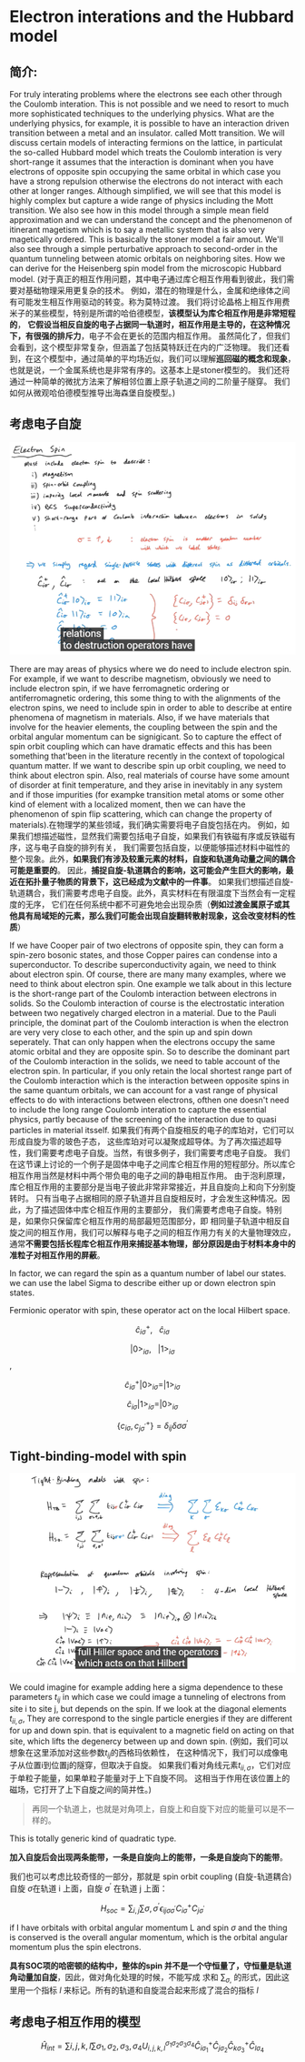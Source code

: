 # Electron interations and the Hubbard model 
## 简介:
 For truly interating problems where the electrons see each other through the 
 Coulomb interation. This is not possible and we need to resort to much more sophisticated 
 techniques to the underlying physics. What are the underlying physics, for example, it is 
 possible to have an interaction driven transition between a metal and an insulator. called 
 Mott transition. We will discuss certain models of interacting fermions on the lattice, in 
 particulat the so-called Hubbard model which treats the Coulomb interation is very short-range
 it assumes that the interaction is dominant when you have electrons of opposite spin occupying the 
 same orbital in which case you have a strong repulsion otherwise the electrons do not interact with 
 each other at longer ranges. Although simplified, we will see that this model is highly complex but
 capture a wide range of physics including the Mott transition. We also see how in this model through 
 a simple mean field approximation and we can understand the concept and the phenomenon of itinerant
 magetism which is to say a metallic system that is also very magetically ordered. This is basically the 
 stoner model a fair amout. We'll also see through a simple perturbative approach to second-order in the 
 quantum tunneling between atomic orbitals on neighboring sites. How we can derive for the Heisenberg spin 
 model from the microscopic Hubbard model. 
 (对于真正的相互作用问题，其中电子通过库仑相互作用看到彼此，我们需要对基础物理采用更复杂的技术。
 例如，潜在的物理是什么，金属和绝缘体之间有可能发生相互作用驱动的转变。称为莫特过渡。
 我们将讨论晶格上相互作用费米子的某些模型，特别是所谓的哈伯德模型，**该模型认为库仑相互作用是非常短程的**，
 **它假设当相反自旋的电子占据同一轨道时，相互作用是主导的，在这种情况下，有很强的排斥力**，电子不会在更长的范围内相互作用。
 虽然简化了，但我们会看到，这个模型非常复杂，但涵盖了包括莫特跃迁在内的广泛物理。
 我们还看到，在这个模型中，通过简单的平均场近似，我们可以理解**巡回磁的概念和现象**，
 也就是说，一个金属系统也是非常有序的。这基本上是stoner模型的。
 我们还将通过一种简单的微扰方法来了解相邻位置上原子轨道之间的二阶量子隧穿。
 我们如何从微观哈伯德模型推导出海森堡自旋模型。)
 
 ## 考虑电子自旋
 
 ![](https://github.com/yangyuan16/Literatures_reading/blob/main/strong_correlated_electrons/figs/electronics-interactions-Hubbard/fig1.png)
 
 There are may areas of physics where we do need to include electron spin. For example, if we want to describe magnetism,
 obviously we need to include electron spin, if we have ferromagnetic ordering or antiferromagnetic ordering, this some 
 thing to with the alignments of the electron spins, we need to include spin in order to able to describe at entire
 phenomena of magnetism in materials. Also, if we have materials that involve for the heavier elements, the coupling
 between the spin and the orbital angular momentum can be signigicant. So to capture the effect of spin orbit 
 coupling which can have dramatic effects and this has been something that'been in the literature recently in the 
 context of topological quantum matter. If we want to describe spin up orbit coupling, we need to think about 
 electron spin. Also, real materials of course have some amount of disorder at finit temperature, and they 
 arise in inevitably in any system and if those impurities (for exampke transition metal atoms or some other
 kind of element with a localized moment, then we can have the phenomenon of spin flip scattering, which can change 
 the property of materials).在物理学的某些领域，我们确实需要将电子自旋包括在内。
 例如，如果我们想描述磁性，显然我们需要包括电子自旋，如果我们有铁磁有序或反铁磁有序，这与电子自旋的排列有关，
 我们需要包括自旋，以便能够描述材料中磁性的整个现象。此外，**如果我们有涉及较重元素的材料，自旋和轨道角动量之间的耦合可能是重要的**。
 因此，**捕捉自旋-轨道耦合的影响，这可能会产生巨大的影响，最近在拓扑量子物质的背景下，这已经成为文献中的一件事**。
 如果我们想描述自旋-轨道耦合，我们需要考虑电子自旋。此外，真实材料在有限温度下当然会有一定程度的无序，
 它们在任何系统中都不可避免地会出现杂质（**例如过渡金属原子或其他具有局域矩的元素，那么我们可能会出现自旋翻转散射现象，这会改变材料的性质**）
 
 If we have Cooper pair of two electrons of opposite spin, they can form a spin-zero bosonic states, and those Copper
 paires can condense into a superconductor. To describe superconductivity again, we need to think about electron spin.
 Of course, there are many many examples, where we need to think about electron spin. One example we talk
 about in this lecture is the short-range part of the Coulomb interaction between electrons in solids.
 So the Coulomb interaction of course is the electrostatic interation between two negatively charged electron in a 
 material. Due to the Pauli principle, the dominat part of the Coulomb interaction is when the electron are very very
 close to each other, and the spin up and spin down seperately. That can only happen when the electrons occupy the same
 atomic orbital and they are opposite spin. So to describe the dominant part of the Coulomb interaction in the solids,
 we need to table account of the electron spin. In particular, if you only retain the local shortest range part of 
 the Coulomb interaction which is the interaction between opposite spins in the same quantum orbitals, we can account 
 for a vast range of physical effects to do with interactions between electrons, ofthen one doesn't need to include the 
 long range Coulomb interation to capture the essential physics, partly because of the screening of the interaction 
 due to quasi particles in material itsself. 如果我们有两个自旋相反的电子的库珀对，它们可以形成自旋为零的玻色子态，
 这些库珀对可以凝聚成超导体。为了再次描述超导性，我们需要考虑电子自旋。当然，有很多例子，我们需要考虑电子自旋。
 我们在这节课上讨论的一个例子是固体中电子之间库仑相互作用的短程部分。所以库仑相互作用当然是材料中两个带负电的电子之间的静电相互作用。
 由于泡利原理，库仑相互作用的主要部分是当电子彼此非常非常接近，并且自旋向上和向下分别旋转时。
 只有当电子占据相同的原子轨道并且自旋相反时，才会发生这种情况。因此，为了描述固体中库仑相互作用的主要部分，
 我们需要考虑电子自旋。特别是，如果你只保留库仑相互作用的局部最短范围部分，即
 相同量子轨道中相反自旋之间的相互作用，我们可以解释与电子之间的相互作用力有关的大量物理效应，
 通常**不需要包括长程库仑相互作用来捕捉基本物理，部分原因是由于材料本身中的准粒子对相互作用的屏蔽**。
 
 In factor, we can regard the spin as a quantum number of label our states. we can use the label Sigma to describe either 
 up or down electron spin states. 
 
 Fermionic operator with spin,  these operator act on the local Hilbert space. 
 
 $$\hat{c}_{i\sigma}^{+}, ~~~ \hat{c}_{i\sigma}$$ 
 
 $$|0>_{i\sigma}, ~~~ |1>_{i\sigma}$$,
 
 $$\hat{c}_{i\sigma}^{+}|0>_{i\sigma}=|1>_{i\sigma}$$
 
 $$\hat{c}_{i\sigma}|1>_{i\sigma}=|0>_{i\sigma}$$
 
 $$\{c_{i\sigma}, c_{j\sigma^\prime}^{+}\} = \delta_{ij}\delta{\sigma\sigma^\prime}$$
 
 ## Tight-binding-model with spin 
 
 ![](https://github.com/yangyuan16/Literatures_reading/blob/main/strong_correlated_electrons/figs/electronics-interactions-Hubbard/fig2.png)
 
 We could imagine for example adding here a sigma dependence to these parameters $t_{ij}$ in which case we 
 could image a tunneling of electrons from site i to site j, but depends on the spin. If we look at the diagonal
 elements $t_{ii,\sigma}$, They are correspond to the single particle energies if they are different for up and 
 down spin. that is equivalent to a magnetic field on acting on that site, which lifts the degenercy between 
 up and down spin. (例如，我们可以想象在这里添加对这些参数$t_{ij}$的西格玛依赖性，
 在这种情况下，我们可以成像电子从位置i到位置j的隧穿，但取决于自旋。
 如果我们看对角线元素$t_{ii,\sigma}$，它们对应于单粒子能量，如果单粒子能量对于上下自旋不同。
 这相当于作用在该位置上的磁场，它打开了上下自旋之间的简并性。)
 
 > 再同一个轨道上，也就是对角项上，自旋上和自旋下对应的能量可以是不一样的。
 
 This is totally generic kind of quadratic type. 
 
 **加入自旋后会出现两条能带，一条是自旋向上的能带，一条是自旋向下的能带**。
 
 我们也可以考虑比较奇怪的一部分，那就是 spin orbit coupling (自旋-轨道耦合)
 自旋 $\sigma$在轨道 i 上面，自旋 $\sigma^{\prime}$ 在轨道 j 上面：
 
 $$H_{soc} = \sum_{i,j}\sum{\sigma,\sigma^{\prime}}\epsilon_{ij\sigma\sigma^{\prime}}C_{i\sigma}^{+}C_{j\sigma^{\prime}}$$
 
 if I have orbitals with orbital angular momentum L and spin $\sigma$ and the thing is conserved is the overall 
 angular momentum, which is the orbital angular momentum plus the spin electrons. 
 
 **具有SOC项的哈密顿的结构中，整体的spin 并不是一个守恒量了，守恒量是轨道角动量加自旋**，因此，做对角化处理的时候，不能写成
 求和 $\sum_{\sigma,}$ 的形式，因此这里用一个指标 $l$ 来标记。所有的轨道和自旋混合起来形成了混合的指标 $l$
 
 ## 考虑电子相互作用的模型

$$\hat{H}_{int} = \sum{i,j,k,l} \sum{\sigma_1,\sigma_2, \sigma_3, \sigma_4} U_{i,j,k,l}^{\sigma_1\sigma_2\sigma_3\sigma_4}\hat{C}_{i\sigma_1}^{+}\hat{C}_{j\sigma_2}\hat{C}_{k\sigma_3}^{+}\hat{C}_{l\sigma_4}$$

